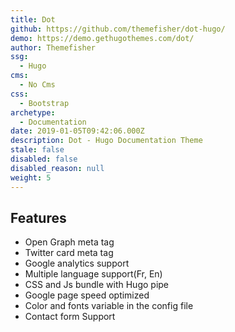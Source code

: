 ```yaml
---
title: Dot
github: https://github.com/themefisher/dot-hugo/
demo: https://demo.gethugothemes.com/dot/
author: Themefisher
ssg:
  - Hugo
cms:
  - No Cms
css:
  - Bootstrap
archetype:
  - Documentation
date: 2019-01-05T09:42:06.000Z
description: Dot - Hugo Documentation Theme
stale: false
disabled: false
disabled_reason: null
weight: 5
---
```


## Features
* Open Graph meta tag
* Twitter card meta tag
* Google analytics  support
* Multiple language support(Fr, En) 
* CSS and Js bundle with Hugo pipe
* Google page speed optimized
* Color and fonts variable in the config file
* Contact form Support